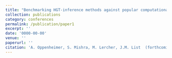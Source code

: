 ```yaml
---
title: "Benchmarking HGT-inference methods against popular computational historical linguistics methods on the iecor-v1.2 dataset"
collection: publications
category: conferences
permalink: /publication/paper1
excerpt: ''
date: '0000-00-00'
venue: ''
paperurl: ''
citation: 'A. Oppenheimer, S. Mishra, M. Lercher, J.M. List  (forthcoming)'
---
```



